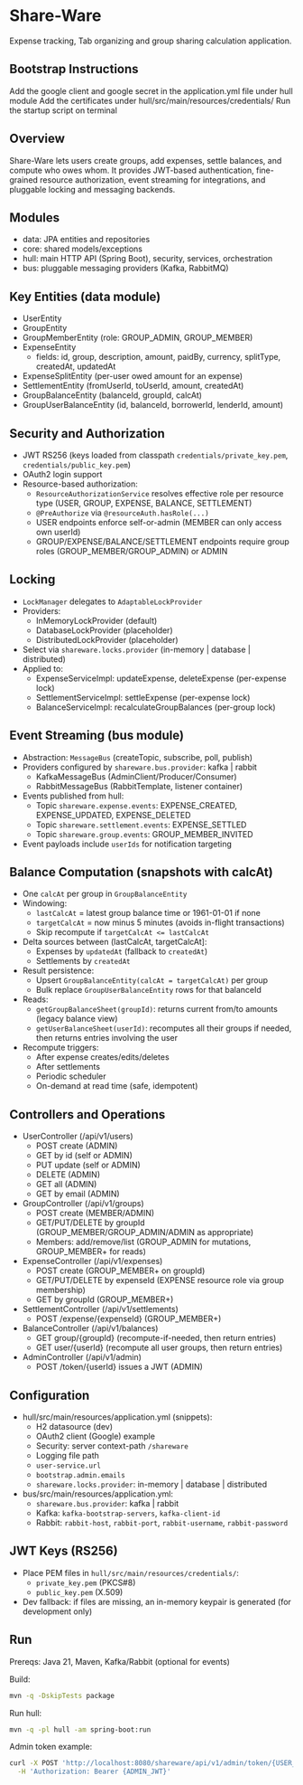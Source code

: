 # Share-Ware

Expense tracking, Tab organizing and group sharing calculation application.


## Bootstrap Instructions
Add the google client and google secret in the application.yml file under hull module
Add the certificates under hull/src/main/resources/credentials/
Run the startup script on terminal


## Overview

Share-Ware lets users create groups, add expenses, settle balances, and compute who owes whom. It provides JWT-based authentication, fine-grained resource authorization, event streaming for integrations, and pluggable locking and messaging backends.

## Modules

- data: JPA entities and repositories
- core: shared models/exceptions
- hull: main HTTP API (Spring Boot), security, services, orchestration
- bus: pluggable messaging providers (Kafka, RabbitMQ)

## Key Entities (data module)

- UserEntity
- GroupEntity
- GroupMemberEntity (role: GROUP_ADMIN, GROUP_MEMBER)
- ExpenseEntity
  - fields: id, group, description, amount, paidBy, currency, splitType, createdAt, updatedAt
- ExpenseSplitEntity (per-user owed amount for an expense)
- SettlementEntity (fromUserId, toUserId, amount, createdAt)
- GroupBalanceEntity (balanceId, groupId, calcAt)
- GroupUserBalanceEntity (id, balanceId, borrowerId, lenderId, amount)

## Security and Authorization

- JWT RS256 (keys loaded from classpath `credentials/private_key.pem`, `credentials/public_key.pem`)
- OAuth2 login support
- Resource-based authorization:
  - `ResourceAuthorizationService` resolves effective role per resource type (USER, GROUP, EXPENSE, BALANCE, SETTLEMENT)
  - `@PreAuthorize` via `@resourceAuth.hasRole(...)`
  - USER endpoints enforce self-or-admin (MEMBER can only access own userId)
  - GROUP/EXPENSE/BALANCE/SETTLEMENT endpoints require group roles (GROUP_MEMBER/GROUP_ADMIN) or ADMIN

## Locking

- `LockManager` delegates to `AdaptableLockProvider`
- Providers:
  - InMemoryLockProvider (default)
  - DatabaseLockProvider (placeholder)
  - DistributedLockProvider (placeholder)
- Select via `shareware.locks.provider` (in-memory | database | distributed)
- Applied to:
  - ExpenseServiceImpl: updateExpense, deleteExpense (per-expense lock)
  - SettlementServiceImpl: settleExpense (per-expense lock)
  - BalanceServiceImpl: recalculateGroupBalances (per-group lock)

## Event Streaming (bus module)

- Abstraction: `MessageBus` (createTopic, subscribe, poll, publish)
- Providers configured by `shareware.bus.provider`: kafka | rabbit
  - KafkaMessageBus (AdminClient/Producer/Consumer)
  - RabbitMessageBus (RabbitTemplate, listener container)
- Events published from hull:
  - Topic `shareware.expense.events`: EXPENSE_CREATED, EXPENSE_UPDATED, EXPENSE_DELETED
  - Topic `shareware.settlement.events`: EXPENSE_SETTLED
  - Topic `shareware.group.events`: GROUP_MEMBER_INVITED
- Event payloads include `userIds` for notification targeting

## Balance Computation (snapshots with calcAt)

- One `calcAt` per group in `GroupBalanceEntity`
- Windowing:
  - `lastCalcAt` = latest group balance time or 1961-01-01 if none
  - `targetCalcAt` = now minus 5 minutes (avoids in-flight transactions)
  - Skip recompute if `targetCalcAt <= lastCalcAt`
- Delta sources between (lastCalcAt, targetCalcAt]:
  - Expenses by `updatedAt` (fallback to `createdAt`)
  - Settlements by `createdAt`
- Result persistence:
  - Upsert `GroupBalanceEntity(calcAt = targetCalcAt)` per group
  - Bulk replace `GroupUserBalanceEntity` rows for that balanceId
- Reads:
  - `getGroupBalanceSheet(groupId)`: returns current from/to amounts (legacy balance view)
  - `getUserBalanceSheet(userId)`: recomputes all their groups if needed, then returns entries involving the user
- Recompute triggers:
  - After expense creates/edits/deletes
  - After settlements
  - Periodic scheduler
  - On-demand at read time (safe, idempotent)

## Controllers and Operations

- UserController (/api/v1/users)
  - POST create (ADMIN)
  - GET by id (self or ADMIN)
  - PUT update (self or ADMIN)
  - DELETE (ADMIN)
  - GET all (ADMIN)
  - GET by email (ADMIN)
- GroupController (/api/v1/groups)
  - POST create (MEMBER/ADMIN)
  - GET/PUT/DELETE by groupId (GROUP_MEMBER/GROUP_ADMIN/ADMIN as appropriate)
  - Members: add/remove/list (GROUP_ADMIN for mutations, GROUP_MEMBER+ for reads)
- ExpenseController (/api/v1/expenses)
  - POST create (GROUP_MEMBER+ on groupId)
  - GET/PUT/DELETE by expenseId (EXPENSE resource role via group membership)
  - GET by groupId (GROUP_MEMBER+)
- SettlementController (/api/v1/settlements)
  - POST /expense/{expenseId} (GROUP_MEMBER+)
- BalanceController (/api/v1/balances)
  - GET group/{groupId} (recompute-if-needed, then return entries)
  - GET user/{userId} (recompute all user groups, then return entries)
- AdminController (/api/v1/admin)
  - POST /token/{userId} issues a JWT (ADMIN)

## Configuration

- hull/src/main/resources/application.yml (snippets):
  - H2 datasource (dev)
  - OAuth2 client (Google) example
  - Security: server context-path `/shareware`
  - Logging file path
  - `user-service.url`
  - `bootstrap.admin.emails`
  - `shareware.locks.provider`: in-memory | database | distributed
- bus/src/main/resources/application.yml:
  - `shareware.bus.provider`: kafka | rabbit
  - Kafka: `kafka-bootstrap-servers`, `kafka-client-id`
  - Rabbit: `rabbit-host`, `rabbit-port`, `rabbit-username`, `rabbit-password`

## JWT Keys (RS256)

- Place PEM files in `hull/src/main/resources/credentials/`:
  - `private_key.pem` (PKCS#8)
  - `public_key.pem` (X.509)
- Dev fallback: if files are missing, an in-memory keypair is generated (for development only)

## Run

Prereqs: Java 21, Maven, Kafka/Rabbit (optional for events)

Build:

```bash
mvn -q -DskipTests package
```

Run hull:

```bash
mvn -q -pl hull -am spring-boot:run
```

Admin token example:

```bash
curl -X POST 'http://localhost:8080/shareware/api/v1/admin/token/{USER_UUID}?ttlSeconds=3600' \
  -H 'Authorization: Bearer {ADMIN_JWT}'
```

